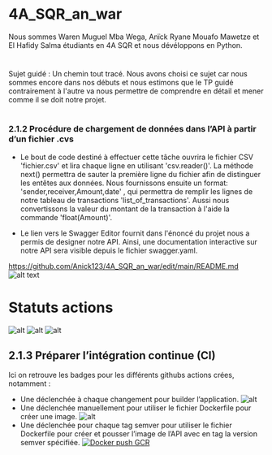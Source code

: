 # 4A_SQR_an_war
Nous sommes Waren Muguel Mba Wega, Anïck Ryane Mouafo Mawetze et El Hafidy Salma étudiants en 4A SQR et nous dévéloppons en Python.
#
Sujet guidé : Un chemin tout tracé. Nous avons choisi ce sujet car nous sommes encore dans nos débuts et nous estimons que le TP guidé contrairement à l'autre va nous permettre de comprendre en détail et mener comme il se doit notre projet.
#
### 2.1.2 Procédure de chargement de données dans l’API à partir d’un fichier .cvs
* Le bout de code destiné à effectuer cette tâche ouvrira le fichier CSV 'fichier.csv' et lira chaque ligne en utilisant 'csv.reader()'. La méthode next() permettra de sauter la première ligne du fichier afin de distinguer les entêtes aux données. Nous fournissons ensuite un format: 'sender,receiver,Amount,date' , qui permettra de remplir les lignes de notre tableau de transactions 'list_of_transactions'. Aussi nous convertissons la valeur du montant de la transaction à l'aide la commande 'float(Amount)'.

* Le lien vers le Swagger Editor fournit dans l'énoncé du projet nous a permis de designer notre API. Ainsi, une documentation interactive sur notre API sera visible depuis le fichier swagger.yaml.



 https://github.com/Anick123/4A_SQR_an_war/edit/main/README.md
 ![alt text](https://img-ik.cars.co.za/news-site-za/images/2022/06/a45-dyn.jpg?tr=h-347%2Cw-617)
 # Statuts actions
![alt](http://github.com/Anick123/4A_SQR_an_war/actions/workflows/blank.yml/badge.svg)
![alt](http://github.com/Anick123/4A_SQR_an_war/actions/workflows/curl.yml/badge.svg)
![alt](http://github.com/Anick123/4A_SQR_an_war/actions/workflows/action.yml/badge.svg)


## 2.1.3 Préparer l’intégration continue (CI)
Ici on retrouve les badges pour les différents githubs actions crées, notamment : 
*  Une déclenchée à chaque changement pour builder l’application. 
![alt](http://github.com/Anick123/4A_SQR_an_war/actions/workflows/builder.yml/badge.svg)
* Une déclenchée manuellement pour utiliser le fichier Dockerfile pour créer une image.
![alt](http://github.com/Anick123/4A_SQR_an_war/actions/workflows/build_Dockerfile.yml/badge.svg)
* Une déclenchée pour chaque tag semver pour utiliser le fichier Dockerfile pour créer et
pousser l’image de l’API avec en tag la version semver spécifiée.
[![Docker push GCR](https://github.com/Anick123/4A_SQR_an_war/actions/workflows/Build_to_GCR.yaml/badge.svg)](https://github.com/Anick123/4A_SQR_an_war/actions/workflows/Build_to_GCR.yaml)

